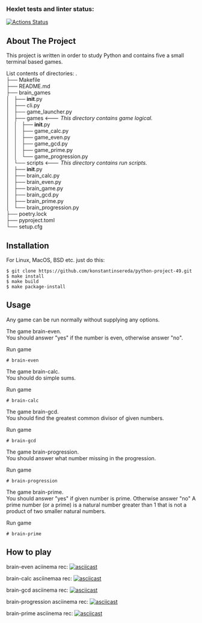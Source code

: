 ### Hexlet tests and linter status:
[![Actions Status](https://github.com/konstantinsereda/python-project-49/actions/workflows/hexlet-check.yml/badge.svg)](https://github.com/konstantinsereda/python-project-49/actions)

<!-- ABOUT THE PROJECT -->
## About The Project

This project is written in order to study Python and contains five a small terminal based games.

List contents of directories:
.\
├── Makefile\
├── README.md\
├── brain_games\
│   ├── __init__.py\
│   ├── cli.py\
│   ├── game_launcher.py\
│   ├── games			<--- _This directory contains game logical._ \
│   │   ├── __init__.py\
│   │   ├── game_calc.py\
│   │   ├── game_even.py\
│   │   ├── game_gcd.py\
│   │   ├── game_prime.py\
│   │   └── game_progression.py\
│   └── scripts			<--- _This directory contains run scripts._\
│       ├── __init__.py\
│       ├── brain_calc.py\
│       ├── brain_even.py\
│       ├── brain_game.py\
│       ├── brain_gcd.py\
│       ├── brain_prime.py\
│       └── brain_progression.py\
├── poetry.lock\
├── pyproject.toml\
└── setup.cfg



## Installation
For Linux, MacOS,  BSD etc. just do this:
```shell
$ git clone https://github.com/konstantinsereda/python-project-49.git
$ make install
$ make build
$ make package-install
```

## Usage
Any game can be run normally without supplying any options.

The game brain-even.\
You should answer "yes" if the number is even, otherwise answer "no".

Run game
```shell
# brain-even
```

The game brain-calc.\
You should do simple sums.

Run game
```shell
# brain-calc
```
The game brain-gcd.\
You should find the greatest common divisor of given numbers.

Run game
```shell
# brain-gcd
```
The game brain-progression.\
You should answer what number missing in the progression.

Run game
```shell
# brain-progression
```
The game brain-prime.\
You should answer "yes" if given number is prime. Otherwise answer "no"
A prime number (or a prime) is a natural number greater than 1 that is not a product of two smaller natural numbers. 

Run game
```shell
# brain-prime
```

## How to play

brain-even aciinema rec:
[![asciicast](https://asciinema.org/a/Oc1t4DAy9M0ozAfPyGQjbidYA.svg)](https://asciinema.org/a/Oc1t4DAy9M0ozAfPyGQjbidYA)

brain-calc asciinemaa rec:
[![asciicast](https://asciinema.org/a/B51htEo9wwaj5jEATnCZE37xf.svg)](https://asciinema.org/a/B51htEo9wwaj5jEATnCZE37xf)


brain-gcd asciinema rec:
[![asciicast](https://asciinema.org/a/PIrSlWvjuq6AvXgp71oDNzgZV.svg)](https://asciinema.org/a/PIrSlWvjuq6AvXgp71oDNzgZV)

brain-progression asciinema rec:
[![asciicast](https://asciinema.org/a/6jJoEwmtH6KjVVlcDUCDIim60.svg)](https://asciinema.org/a/6jJoEwmtH6KjVVlcDUCDIim60)

brain-prime asciinema rec:
[![asciicast](https://asciinema.org/a/y7NbwWix00JA8LyxkAoYCG39h.svg)](https://asciinema.org/a/y7NbwWix00JA8LyxkAoYCG39h)
